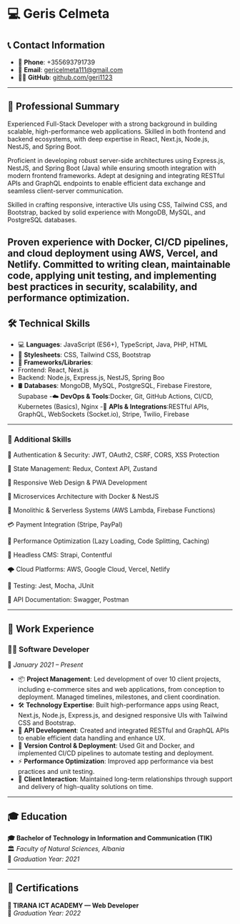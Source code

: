 # 💻 Geris Celmeta

## 📞 Contact Information
- 📱 **Phone**: +355693791739  
- 📧 **Email**: gericelmeta111@gmail.com  
- 🧑‍💻 **GitHub**: [github.com/geri1123](https://github.com/geri1123)

---

## 🧠 Professional Summary
Experienced Full-Stack Developer with a strong background in building scalable, high-performance web applications. Skilled in both frontend and backend ecosystems, with deep expertise in React, Next.js, Node.js, NestJS, and Spring Boot.

Proficient in developing robust server-side architectures using Express.js, NestJS, and Spring Boot (Java) while ensuring smooth integration with modern frontend frameworks. Adept at designing and integrating RESTful APIs and GraphQL endpoints to enable efficient data exchange and seamless client-server communication.

Skilled in crafting responsive, interactive UIs using CSS, Tailwind CSS, and Bootstrap, backed by solid experience with MongoDB, MySQL, and PostgreSQL databases.

Proven experience with Docker, CI/CD pipelines, and cloud deployment using AWS, Vercel, and Netlify. Committed to writing clean, maintainable code, applying unit testing, and implementing best practices in security, scalability, and performance optimization.
---

## 🛠️ Technical Skills
- 💻 **Languages**: JavaScript (ES6+), TypeScript, Java, PHP, HTML
- 🎨 **Stylesheets**: CSS, Tailwind CSS, Bootstrap  
- 🧩 **Frameworks/Libraries**:
- Frontend: React, Next.js
- Backend: Node.js, Express.js, NestJS, Spring Boo
- 🛢️ **Databases**: MongoDB, MySQL, PostgreSQL, Firebase Firestore, Supabase
-☁️ **DevOps & Tools**:Docker, Git, GitHub Actions, CI/CD, Kubernetes (Basics), Nginx
-📡 **APIs & Integrations**:RESTful APIs, GraphQL, WebSockets (Socket.io), Stripe, Twilio, Firebase

---

### 🔹 Additional Skills
🔐 Authentication & Security: JWT, OAuth2, CSRF, CORS, XSS Protection

🧠 State Management: Redux, Context API, Zustand

📱 Responsive Web Design & PWA Development

🔄 Microservices Architecture with Docker & NestJS

🧱 Monolithic & Serverless Systems (AWS Lambda, Firebase Functions)

💳 Payment Integration (Stripe, PayPal)

🚀 Performance Optimization (Lazy Loading, Code Splitting, Caching)

🧩 Headless CMS: Strapi, Contentful

🌩️ Cloud Platforms: AWS, Google Cloud, Vercel, Netlify

🔧 Testing: Jest, Mocha, JUnit

🧰 API Documentation: Swagger, Postman

---

## 💼 Work Experience
### 🧑‍💻 Software Developer  
📆 *January 2021 – Present*

- 📦 **Project Management**: Led development of over 10 client projects, including e-commerce sites and web applications, from conception to deployment. Managed timelines, milestones, and client coordination.
- 🛠️ **Technology Expertise**: Built high-performance apps using React, Next.js, Node.js, Express.js, and designed responsive UIs with Tailwind CSS and Bootstrap.
- 🔗 **API Development**: Created and integrated RESTful and GraphQL APIs to enable efficient data handling and enhance UX.
- 🔄 **Version Control & Deployment**: Used Git and Docker, and implemented CI/CD pipelines to automate testing and deployment.
- ⚡ **Performance Optimization**: Improved app performance via best practices and unit testing.
- 👥 **Client Interaction**: Maintained long-term relationships through support and delivery of high-quality solutions on time.

---

## 🎓 Education
**🎓 Bachelor of Technology in Information and Communication (TIK)**  
🏛️ *Faculty of Natural Sciences, Albania*  
📅 *Graduation Year: 2021*

---

## 📜 Certifications
**💼 TIRANA ICT ACADEMY — Web Developer**  
📅 *Graduation Year: 2022*
